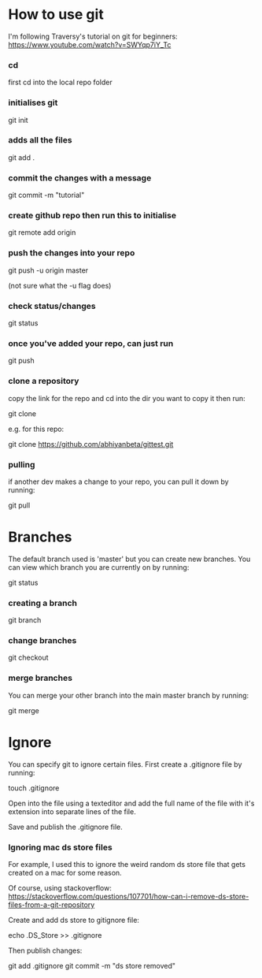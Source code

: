 # How to use git

I'm following Traversy's tutorial on git for beginners:
https://www.youtube.com/watch?v=SWYqp7iY_Tc

### cd
first cd into the local repo folder

### initialises git
git init

### adds all the files
git add .

### commit the changes with a message
git commit -m "tutorial"

### create github repo then run this to initialise
git remote add origin <url of repository>

### push the changes into your repo
git push -u origin master

(not sure what the -u flag does)

### check status/changes
git status

### once you've added your repo, can just run
git push

### clone a repository
copy the link for the repo and cd into the dir you want to copy it then run:

git clone <url>

e.g. for this repo:

git clone https://github.com/abhiyanbeta/gittest.git

### pulling
if another dev makes a change to your repo, you can pull it down by running:

git pull


# Branches

The default branch used is 'master' but you can create new branches. You can view which branch you are currently on by running:

git status

### creating a branch
git branch <name of branch>

### change branches
git checkout <name of branch>

### merge branches
You can merge your other branch into the main master branch by running:

git merge <name of branch>

# Ignore

You can specify git to ignore certain files. First create a .gitignore file by running:

touch .gitignore

Open into the file using a texteditor and add the full name of the file with it's extension into separate lines of the file.

Save and publish the .gitignore file.

### Ignoring mac ds store files

For example, I used this to ignore the weird random ds store file that gets created on a mac for some reason.

Of course, using stackoverflow:
https://stackoverflow.com/questions/107701/how-can-i-remove-ds-store-files-from-a-git-repository

Create and add ds store to gitignore file:

echo .DS_Store >> .gitignore

Then publish changes:

git add .gitignore
git commit -m "ds store removed"
